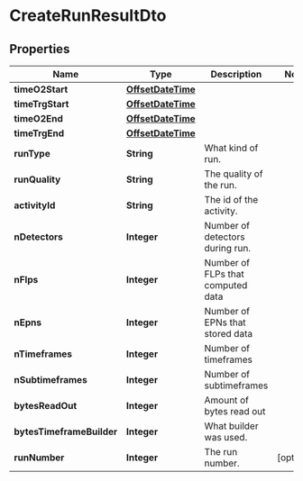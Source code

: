 
# CreateRunResultDto

## Properties
Name | Type | Description | Notes
------------ | ------------- | ------------- | -------------
**timeO2Start** | [**OffsetDateTime**](OffsetDateTime.md) |  | 
**timeTrgStart** | [**OffsetDateTime**](OffsetDateTime.md) |  | 
**timeO2End** | [**OffsetDateTime**](OffsetDateTime.md) |  | 
**timeTrgEnd** | [**OffsetDateTime**](OffsetDateTime.md) |  | 
**runType** | **String** | What kind of run. | 
**runQuality** | **String** | The quality of the run. | 
**activityId** | **String** | The id of the activity. | 
**nDetectors** | **Integer** | Number of detectors during run. | 
**nFlps** | **Integer** | Number of FLPs that computed data | 
**nEpns** | **Integer** | Number of EPNs that stored data | 
**nTimeframes** | **Integer** | Number of timeframes | 
**nSubtimeframes** | **Integer** | Number of subtimeframes | 
**bytesReadOut** | **Integer** | Amount of bytes read out | 
**bytesTimeframeBuilder** | **Integer** | What builder was used. | 
**runNumber** | **Integer** | The run number. |  [optional]



